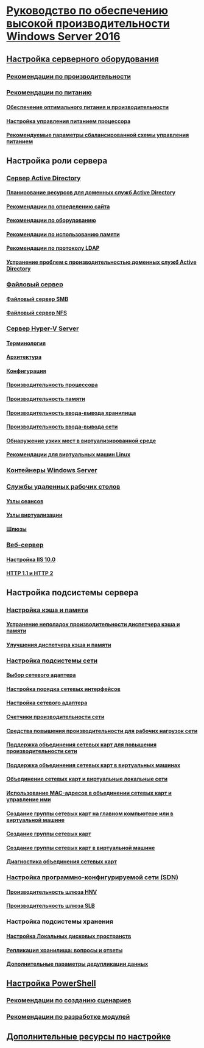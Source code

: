# [Руководство по обеспечению высокой производительности Windows Server 2016](index.md)
## [Настройка серверного оборудования](hardware/index.md)
### [Рекомендации по производительности](hardware/index.md)
### [Рекомендации по питанию](hardware/power.md)
#### [Обеспечение оптимального питания и производительности](hardware/power/power-performance-tuning.md)
#### [Настройка управления питанием процессора](hardware/power/processor-power-management-tuning.md)
#### [Рекомендуемые параметры сбалансированной схемы управления питанием](hardware/power/recommended-balanced-plan-parameters.md)
## Настройка роли сервера
### [Сервер Active Directory](role/active-directory-server/index.md)
#### [Планирование ресурсов для доменных служб Active Directory](role/active-directory-server/capacity-planning-for-active-directory-domain-services.md)
#### [Рекомендации по определению сайта](role/active-directory-server/site-definition-considerations.md)
#### [Рекомендации по оборудованию](role/active-directory-server/hardware-considerations.md)
#### [Рекомендации по использованию памяти](role/active-directory-server/memory-usage-considerations.md)
#### [Рекомендации по протоколу LDAP](role/active-directory-server/ldap-considerations.md)
#### [Устранение проблем с производительностью доменных служб Active Directory](role/active-directory-server/troubleshoot.md)
### [Файловый сервер](role/file-server/index.md)
#### [Файловый сервер SMB](role/file-server/smb-file-server.md)
#### [Файловый сервер NFS](role/file-server/nfs-file-server.md)
### [Сервер Hyper-V Server](role/hyper-v-server/index.md)
#### [Терминология](role/hyper-v-server/terminology.md)
#### [Архитектура](role/hyper-v-server/architecture.md)
#### [Конфигурация](role/hyper-v-server/configuration.md)
#### [Производительность процессора](role/hyper-v-server/processor-performance.md)
#### [Производительность памяти](role/hyper-v-server/memory-performance.md)
#### [Производительность ввода-вывода хранилища](role/hyper-v-server/storage-io-performance.md)
#### [Производительность ввода-вывода сети](role/hyper-v-server/network-io-performance.md)
#### [Обнаружение узких мест в виртуализированной среде](role/hyper-v-server/detecting-virtualized-environment-bottlenecks.md)
#### [Рекомендации для виртуальных машин Linux](role/hyper-v-server/linux-virtual-machine-considerations.md)
### [Контейнеры Windows Server](role/windows-server-container/index.md)
### [Службы удаленных рабочих столов](role/remote-desktop/session-hosts.md)
#### [Узлы сеансов](role/remote-desktop/session-hosts.md)
#### [Узлы виртуализации](role/remote-desktop/virtualization-hosts.md)
#### [Шлюзы](role/remote-desktop/gateways.md)
### [Веб-сервер](role/web-server/index.md)
#### [Настройка IIS 10.0](role/web-server/tuning-iis-10.md)
#### [HTTP 1.1 и HTTP 2](role/web-server/http-performance.md)
## Настройка подсистемы сервера
### [Настройка кэша и памяти](subsystem/cache-memory-management/index.md)
#### [Устранение неполадок производительности диспетчера кэша и памяти](subsystem/cache-memory-management/troubleshoot.md)
#### [Улучшения диспетчера кэша и памяти](subsystem/cache-memory-management/improvements-in-windows-server.md)
### [Настройка подсистемы сети](../../networking/technologies/network-subsystem/net-sub-performance-top.md)
#### [Выбор сетевого адаптера](../../networking/technologies/network-subsystem/net-sub-choose-nic.md)
#### [Настройка порядка сетевых интерфейсов](../../networking/technologies/network-subsystem/net-sub-interface-metric.md)
#### [Настройка сетевого адаптера](../../networking/technologies/network-subsystem/net-sub-performance-tuning-nics.md)
#### [Счетчики производительности сети](../../networking/technologies/network-subsystem/net-sub-performance-counters.md)
#### [Средства повышения производительности для рабочих нагрузок сети](../../networking/technologies/network-subsystem/net-sub-performance-tools.md)
#### [Поддержка объединения сетевых карт для повышения производительности сети](../../networking/technologies/nic-teaming/NIC-Teaming.md)
#### [Поддержка объединения сетевых карт в виртуальных машинах](../../networking/technologies/nic-teaming/nic-teaming.md)
#### [Объединение сетевых карт и виртуальные локальные сети](../../networking/technologies/nic-teaming/nic-teaming.md)
#### [Использование MAC-адресов в объединении сетевых карт и управление ими](../../networking/technologies/nic-teaming/NIC-Teaming-MAC-address-Use-and-Management.md)
#### [Создание группы сетевых карт на главном компьютере или в виртуальной машине](../../networking/technologies/nic-teaming/create-a-New-NIC-Team-on-a-Host-computer-or-VM.md)
#### [Создание группы сетевых карт](../../networking/technologies/nic-teaming/create-a-new-nic-team-on-a-host-computer-or-vm.md)
#### [Создание группы сетевых карт в виртуальной машине](../../networking/technologies/nic-teaming/create-a-new-nic-team-on-a-host-computer-or-vm.md)
#### [Диагностика объединения сетевых карт](../../networking/technologies/nic-teaming/Troubleshooting-NIC-Teaming.md)
### [Настройка программно-конфигурируемой сети (SDN)](subsystem/software-defined-networking/index.md)
#### [Производительность шлюза HNV](subsystem/software-defined-networking/hnv-gateway-performance.md)
#### [Производительность шлюза SLB](subsystem/software-defined-networking/slb-gateway-performance.md)
### Настройка подсистемы хранения
#### [Настройка Локальных дисковых пространств](subsystem/storage-spaces-direct/index.md)
#### [Репликация хранилища: вопросы и ответы](../../storage/storage-replica/storage-replica-frequently-asked-questions.md)
#### [Дополнительные параметры дедупликации данных](../../storage/data-deduplication/advanced-settings.md)
## [Настройка PowerShell](powershell/index.md)
### [Рекомендации по созданию сценариев](powershell/script-authoring-considerations.md)
### [Рекомендации по разработке модулей](powershell/module-authoring-considerations.md)
## [Дополнительные ресурсы по настройке](additional-resources.md)